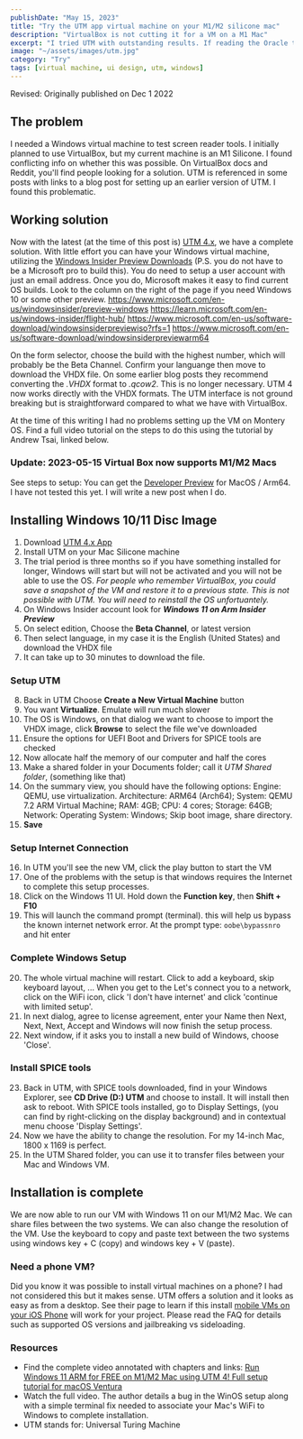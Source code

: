 ```yaml
---
publishDate: "May 15, 2023"
title: "Try the UTM app virtual machine on your M1/M2 silicone mac"
description: "VirtualBox is not cutting it for a VM on a M1 Mac"
excerpt: "I tried UTM with outstanding results. If reading the Oracle tech docs is confusing and exhausting check out this new VM platform with a clean UI."
image: "~/assets/images/utm.jpg"
category: "Try"
tags: [virtual machine, ui design, utm, windows]
---
```

Revised: Originally published on Dec 1 2022
## The problem

I needed a Windows virtual machine to test screen reader tools. I initially planned to use VirtualBox, but my current machine is an M1 Silicone. I found conflicting info on whether this was possible. On VirtualBox docs and Reddit, you'll find people looking for a solution. UTM is referenced in some posts with links to a blog post for setting up an earlier version of UTM. I found this problematic.

## Working solution

Now with the latest (at the time of this post is) [UTM 4.x](https://mac.getutm.app/), we have a complete solution. With little effort you can have your Windows virtual machine, utilizing the [Windows Insider Preview Downloads](<https://www.microsoft.com/en-us/software-download/windowsinsiderpreviewARM64>) (P.S. you do not have to be a Microsoft pro to build this). You do need to setup a user account with just an email address. Once you do, Microsoft makes it easy to find current OS builds. Look to the column on the right of the page if you need Windows 10 or some other preview.
https://www.microsoft.com/en-us/windowsinsider/preview-windows
https://learn.microsoft.com/en-us/windows-insider/flight-hub/
https://www.microsoft.com/en-us/software-download/windowsinsiderpreviewiso?rfs=1
https://www.microsoft.com/en-us/software-download/windowsinsiderpreviewarm64

On the form selector, choose the build with the highest number, which will probably be the Beta Channel. Confirm your languange then move to download the VHDX file. On some earlier blog posts they recommend converting the *.VHDX* format to *.qcow2*. This is no longer necessary. UTM 4 now works directly with the VHDX formats. The UTM interface is not ground breaking but is straightforward compared to what we have with VirtualBox.

At the time of this writing I had no problems setting up the VM on Montery OS. Find a full video tutorial on the steps to do this using the tutorial by Andrew Tsai, linked below. 

### Update: 2023-05-15 Virtual Box now supports M1/M2 Macs
See steps to setup: You can get the [Developer Preview](https://www.virtualbox.org/wiki/Downloads) for MacOS / Arm64. I have not tested this yet. I will write a new post when I do.

## Installing Windows 10/11 Disc Image

1. Download [UTM 4.x App](https://mac.getutm.app/)
2. Install UTM on your Mac Silicone machine
3. The trial period is three months so if you have something installed for longer, Windows will start but will not be activated and you will not be able to use the OS. 
_For people who remember VirtualBox, you could save a snapshot of the VM and restore it to a previous state. This is not possible with UTM. You will need to reinstall the OS unfortuantely._
4. On Windows Insider account look for _**Windows 11 on Arm Insider Preview**_
5. On select edition, Choose the **Beta Channel**, or latest version 
6. Then select language, in my case it is the English (United States) and download the VHDX file
7. It can take up to 30 minutes to download the file.

### Setup UTM

8. Back in UTM Choose **Create a New Virtual Machine** button
9. You want **Virtualize**. Emulate will run much slower
10. The OS is Windows, on that dialog we want to choose to import the VHDX image, click **Browse** to select the file we've downloaded
11. Ensure the options for UEFI Boot and Drivers for SPICE tools are checked
12. Now allocate half the memory of our computer  and half the cores
13. Make a shared folder in your Documents folder; call it _UTM Shared folder_, (something like that)
14. On the summary view, you should have the following options:
Engine: QEMU, use virtualization. Architecture: ARM64 (Arch64); System: QEMU 7.2 ARM Virtual Machine; RAM: 4GB; CPU: 4 cores; Storage: 64GB; Network: Operating System: Windows; Skip boot image, share directory. 
15. **Save**

### Setup Internet Connection
16. In UTM you'll see the new VM, click the play button to start the VM
17. One of the problems with the setup is that windows requires the Internet to complete this setup processes. 
18. Click on the Windows 11 UI. Hold down the **Function key**, then **Shift + F10**
19. This will launch the command prompt (terminal). this will help us bypass the known internet network error. At the prompt type: `oobe\bypassnro` and hit enter

### Complete Windows Setup

20. The whole virtual machine will restart. Click to add a keyboard, skip keyboard layout, ... When you get to the Let's connect you to a network, click on the WiFi icon, click 'I don't have internet' and click 'continue with limited setup'.
21. In next dialog, agree to license agreement, enter your Name then Next, Next, Next, Accept and Windows will now finish the setup process.
22. Next window, if it asks you to install a new build of Windows, choose 'Close'. 

### Install SPICE tools

23. Back in UTM, with SPICE tools downloaded, find in your Windows Explorer, see **CD Drive (D:) UTM** and choose to install. It will install then ask to reboot. With SPICE tools installed, go to Display Settings, (you can find by right-clicking on the display background) and in contextual menu choose 'Display Settings'. 
24. Now we have the ability to change the resolution. For my 14-inch Mac, 1800 x 1169 is perfect. 
25. In the UTM Shared folder, you can use it to transfer files between your Mac and Windows VM.

## Installation is complete

We are now able to run our VM with Windows 11 on our M1/M2 Mac. We can share files between the two systems. We can also change the resolution of the VM. Use the keyboard to copy and paste text between the two systems using windows key + C (copy) and windows key + V (paste).



### Need a phone VM?

Did you know it was possible to install virtual machines on a phone? I had not considered this but it makes sense. UTM offers a solution and it looks as easy as from a desktop. See their page to learn if this install [mobile VMs on your iOS Phone](https://getutm.app/) will work for your project. Please read the FAQ for details such as supported OS versions and jailbreaking vs sideloading.

### Resources

- Find the complete video annotated with chapters and links: [Run Windows 11 ARM for FREE on M1/M2 Mac using UTM 4! Full setup tutorial for macOS Ventura](https://www.youtube.com/watch?v=KGZMV8IuUtA)
- Watch the full video. The author details a bug in the WinOS setup along with a simple terminal fix needed to associate your Mac's WiFi to Windows to complete installation.
- UTM stands for: Universal Turing Machine
